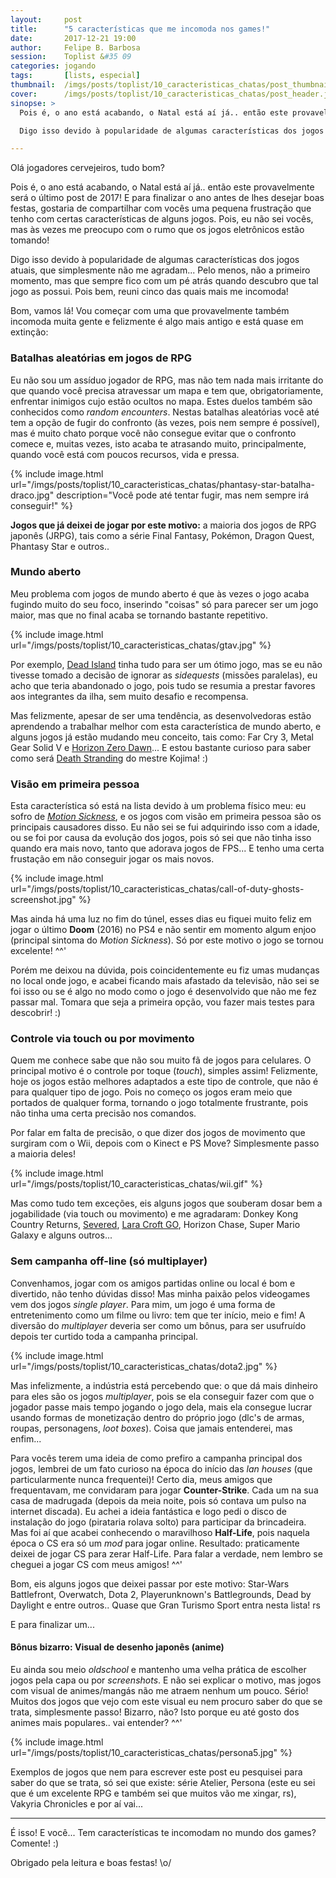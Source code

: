 ```yaml
---
layout:     post
title:      "5 características que me incomoda nos games!"
date:       2017-12-21 19:00
author:     Felipe B. Barbosa
session:    Toplist &#35 09
categories: jogando
tags:       [lists, especial]
thumbnail:  /imgs/posts/toplist/10_caracteristicas_chatas/post_thumbnail.jpg
cover:      /imgs/posts/toplist/10_caracteristicas_chatas/post_header.jpg
sinopse: >
  Pois é, o ano está acabando, o Natal está aí já.. então este provavelmente será o último post de 2017! E para finalizar o ano antes de lhes desejar boas festas, gostaria de compartilhar com vocês uma pequena frustração que tenho com certas características de alguns jogos. Pois, eu não sei vocês, mas às vezes me preocupo com o rumo que os jogos eletrônicos estão tomando!

  Digo isso devido à popularidade de algumas características dos jogos atuais, que simplesmente não me agradam... Pelo menos, não a primeiro momento, mas que sempre fico com um pé atrás quando descubro que tal jogo as possui. Pois bem, reuni cinco das quais mais me incomoda!

---
```

Olá jogadores cervejeiros, tudo bom?

Pois é, o ano está acabando, o Natal está aí já.. então este provavelmente será o último post de 2017! E para finalizar o ano antes de lhes desejar boas festas, gostaria de compartilhar com vocês uma pequena frustração que tenho com certas características de alguns jogos. Pois, eu não sei vocês, mas às vezes me preocupo com o rumo que os jogos eletrônicos estão tomando!

Digo isso devido à popularidade de algumas características dos jogos atuais, que simplesmente não me agradam... Pelo menos, não a primeiro momento, mas que sempre fico com um pé atrás quando descubro que tal jogo as possui. Pois bem, reuni cinco das quais mais me incomoda!

Bom, vamos lá! Vou começar com uma que provavelmente também incomoda muita gente e felizmente é algo mais antigo e está quase em extinção:

### Batalhas aleatórias em jogos de RPG

Eu não sou um assíduo jogador de RPG, mas não tem nada mais irritante do que quando você precisa atravessar um mapa e tem que, obrigatoriamente, enfrentar inimigos cujo estão ocultos no mapa. Estes duelos também são conhecidos como *random encounters*. Nestas batalhas aleatórias você até tem a opção de fugir do confronto (às vezes, pois nem sempre é possível), mas é muito chato porque você não consegue evitar que o confronto comece e, muitas vezes, isto acaba te atrasando muito, principalmente, quando você está com poucos recursos, vida e pressa.

{% include image.html
  url="/imgs/posts/toplist/10_caracteristicas_chatas/phantasy-star-batalha-draco.jpg"
  description="Você pode até tentar fugir, mas nem sempre irá conseguir!" %}

**Jogos que já deixei de jogar por este motivo:** a maioria dos jogos de RPG japonês (JRPG), tais como a série Final Fantasy, Pokémon, Dragon Quest, Phantasy Star e outros..

### Mundo aberto

Meu problema com jogos de mundo aberto é que às vezes o jogo acaba fugindo muito do seu foco, inserindo "coisas" só para parecer ser um jogo maior, mas que no final acaba se tornando bastante repetitivo.

{% include image.html
  url="/imgs/posts/toplist/10_caracteristicas_chatas/gtav.jpg" %}

Por exemplo, [Dead Island](/jogando/analise/2015/03/19/analise-dead-island-xbox-360.html) tinha tudo para ser um ótimo jogo, mas se eu não tivesse tomado a decisão de ignorar as *sidequests* (missões paralelas), eu acho que teria abandonado o jogo, pois tudo se resumia a prestar favores aos integrantes da ilha, sem muito desafio e recompensa.

Mas felizmente, apesar de ser uma tendência, as desenvolvedoras estão aprendendo a trabalhar melhor com esta característica de mundo aberto, e alguns jogos já estão mudando meu conceito, tais como: Far Cry 3, Metal Gear Solid V e [Horizon Zero Dawn](/jogando/analise/2017/06/25/analise-horizon-zero-dawn.html)... E estou bastante curioso para saber como será [Death Stranding](https://www.youtube.com/watch?v=dbGD_d2cGEk) do mestre Kojima! :)

### Visão em primeira pessoa

Esta característica só está na lista devido à um problema físico meu: eu sofro de [*Motion Sickness*](https://gamercaduco.com/2012/06/11/motion-sickness-ou-cinetose-e-a-influencia-nos-games/), e os jogos com visão em primeira pessoa são os principais causadores disso. Eu não sei se fui adquirindo isso com a idade, ou se foi por causa da evolução dos jogos, pois só sei que não tinha isso quando era mais novo, tanto que adorava jogos de FPS... E tenho uma certa frustação em não conseguir jogar os mais novos.

{% include image.html
  url="/imgs/posts/toplist/10_caracteristicas_chatas/call-of-duty-ghosts-screenshot.jpg" %}

Mas ainda há uma luz no fim do túnel, esses dias eu fiquei muito feliz em jogar o último **Doom** (2016) no PS4 e não sentir em momento algum enjoo (principal sintoma do *Motion Sickness*). Só por este motivo o jogo se tornou excelente! ^^'

Porém me deixou na dúvida, pois coincidentemente eu fiz umas mudanças no local onde jogo, e acabei ficando mais afastado da televisão, não sei se foi isso ou se é algo no modo como o jogo é desenvolvido que não me fez passar mal. Tomara que seja a primeira opção, vou fazer mais testes para descobrir! :)

### Controle via touch ou por movimento

Quem me conhece sabe que não sou muito fã de jogos para celulares. O principal motivo é o controle por toque (*touch*), simples assim! Felizmente, hoje os jogos estão melhores adaptados a este tipo de controle, que não é para qualquer tipo de jogo. Pois no começo os jogos eram meio que portados de qualquer forma, tornando o jogo totalmente frustrante, pois não tinha uma certa precisão nos comandos.

Por falar em falta de precisão, o que dizer dos jogos de movimento que surgiram com o Wii, depois com o Kinect e PS Move? Simplesmente passo a maioria deles!

{% include image.html
  url="/imgs/posts/toplist/10_caracteristicas_chatas/wii.gif" %}

Mas como tudo tem exceções, eis alguns jogos que souberam dosar bem a jogabilidade (via touch ou movimento) e me agradaram: Donkey Kong Country Returns, [Severed](/jogando/analise/2017/05/06/analise-severed.html), [Lara Croft GO](/jogando/analise/2016/12/07/analise-lara-croft-go.html), Horizon Chase, Super Mario Galaxy e alguns outros...

### Sem campanha off-line (só multiplayer)

Convenhamos, jogar com os amigos partidas online ou local é bom e divertido, não tenho dúvidas disso! Mas minha paixão pelos videogames vem dos jogos *single player*. Para mim, um jogo é uma forma de entretenimento como um filme ou livro: tem que ter início, meio e fim! A diversão do *multiplayer* deveria ser como um bônus, para ser usufruído depois ter curtido toda a campanha principal.

{% include image.html
  url="/imgs/posts/toplist/10_caracteristicas_chatas/dota2.jpg" %}

Mas infelizmente, a indústria está percebendo que: o que dá mais dinheiro para eles são os jogos *multiplayer*, pois se ela conseguir fazer com que o jogador passe mais tempo jogando o jogo dela, mais ela consegue lucrar usando formas de monetização dentro do próprio jogo (dlc's de armas, roupas, personagens, *loot boxes*). Coisa que jamais entenderei, mas enfim...

Para vocês terem uma ideia de como prefiro a campanha principal dos jogos, lembrei de um fato curioso na época do início das *lan houses* (que particularmente nunca frequentei)! Certo dia, meus amigos que frequentavam, me convidaram para jogar **Counter-Strike**. Cada um na sua casa de madrugada (depois da meia noite, pois só contava um pulso na internet discada). Eu achei a ideia fantástica e logo pedi o disco de instalação do jogo (pirataria rolava solto) para participar da brincadeira. Mas foi aí que acabei conhecendo o maravilhoso **Half-Life**, pois naquela época o CS era só um *mod* para jogar online. Resultado: praticamente deixei de jogar CS para zerar Half-Life. Para falar a verdade, nem lembro se cheguei a jogar CS com meus amigos! ^^'

Bom, eis alguns jogos que deixei passar por este motivo: Star-Wars Battlefront, Overwatch, Dota 2, Playerunknown's Battlegrounds, Dead by Daylight e entre outros.. Quase que Gran Turismo Sport entra nesta lista! rs

E para finalizar um...

#### Bônus bizarro: Visual de desenho japonês (anime)

Eu ainda sou meio *oldschool* e mantenho uma velha prática de escolher jogos pela capa ou por *screenshots*. E não sei explicar o motivo, mas jogos com visual de animes/mangás não me atraem nenhum um pouco. Sério! Muitos dos jogos que vejo com este visual eu nem procuro saber do que se trata, simplesmente passo! Bizarro, não? Isto porque eu até gosto dos animes mais populares.. vai entender? ^^'

{% include image.html
  url="/imgs/posts/toplist/10_caracteristicas_chatas/persona5.jpg" %}

Exemplos de jogos que nem para escrever este post eu pesquisei para saber do que se trata, só sei que existe: série Atelier, Persona (este eu sei que é um excelente RPG e também sei que muitos vão me xingar, rs), Vakyria Chronicles e por aí vai...

---

É isso! E você... Tem características te incomodam no mundo dos games? Comente! :)

Obrigado pela leitura e boas festas! \o/
